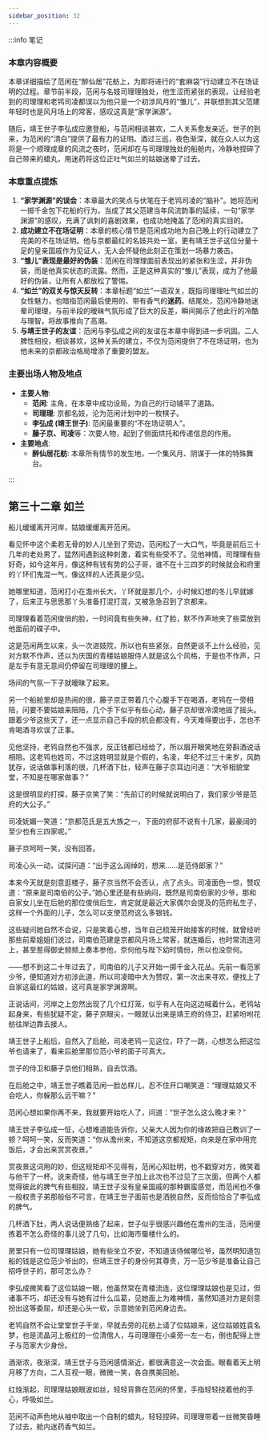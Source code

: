 ```yaml
---
sidebar_position: 32
---
```


:::info 笔记

### 本章内容概要

本章详细描绘了范闲在“醉仙居”花舫上，为即将进行的“套麻袋”行动建立不在场证明的过程。章节前半段，范闲与名妓司理理独处，他生涩而紧张的表现，让经验老到的司理理和老鸨司凌都误以为他只是一个初涉风月的“雏儿”，并联想到其父范建年轻时也是风月场上的常客，感叹这真是“家学渊源”。

随后，靖王世子李弘成应邀登船，与范闲相谈甚欢，二人关系愈发亲近。世子的到来，为范闲的“清白”提供了最有力的证明。酒过三巡，夜色渐深，就在众人以为这将是一个顺理成章的风流之夜时，范闲却在与司理理独处的船舱内，冷静地捏碎了自己带来的蜡丸，用迷药将这位正吐气如兰的姑娘迷晕了过去。

### 本章重点提炼

1.  **“家学渊源”的误会**：本章最大的笑点与伏笔在于老鸨司凌的“脑补”。她将范闲一掷千金包下花船的行为，当成了其父范建当年风流韵事的延续，一句“家学渊源”的感叹，充满了讽刺的喜剧效果，也成功地掩盖了范闲的真实目的。
2.  **成功建立不在场证明**：本章的核心情节是范闲成功地为自己晚上的行动建立了完美的不在场证明。他与京都最红的名妓共处一室，更有靖王世子这位分量十足的皇亲国戚作为见证人，无人会怀疑他此刻正在策划一场暴力袭击。
3.  **“雏儿”表现是最好的伪装**：范闲在司理理面前表现出的紧张和生涩，并非伪装，而是他真实状态的流露。然而，正是这种真实的“雏儿”表现，成为了他最好的伪装，让所有人都放松了警惕。
4.  **“如兰”的双关与惊天反转**：本章标题“如兰”一语双关，既指司理理吐气如兰的女性魅力，也暗指范闲最后使用的、带有香气的**迷药**。结尾处，范闲冷静地迷晕司理理，与前半段的暧昧气氛形成了巨大的反差，瞬间揭示了他此行的冷酷与理智，将故事推向了高潮。
5.  **与靖王世子的友谊**：范闲与李弘成之间的友谊在本章中得到进一步巩固。二人脾性相投，相谈甚欢，这种关系的建立，不仅为范闲提供了不在场证明，也为他未来的京都政治格局增添了重要的盟友。

### 主要出场人物及地点

* **主要人物**:
    * **范闲**: 主角，在本章中成功设局，为自己的行动铺平了道路。
    * **司理理**: 京都名妓，沦为范闲计划中的一枚棋子。
    * **李弘成 (靖王世子)**: 范闲最重要的“不在场证明人”。
    * **藤子京、司凌**等：次要人物，起到了侧面烘托和传递信息的作用。
* **主要地点**:
    * **醉仙居花舫**: 本章所有情节的发生地，一个集风月、阴谋于一体的特殊舞台。

:::

## 第三十二章 **如兰**

船儿缓缓离开河岸，姑娘缓缓离开范闲。

看见怀中这个柔若无骨的妙人儿坐到了旁边，范闲松了一大口气，毕竟是前后三十几年的老处男了，猛然间遇到这种刺激，着实有些受不了。见他神情，司理理有些好奇，如今这年月，像这种有钱有势的公子哥，谁不在十三四岁的时候就会和府里的丫环们鬼混一气，像这样的人还真是少见。

她哪里知道，范闲打小在澹州长大，丫环就是那几个，小时候幻想的冬儿早就嫁了，后来正与思思那丫头准备打混打混，又被急急召到了京都来。

司理理看着范闲俊俏的脸，一时间竟有些失神，红了脸，默不作声地夹了些菜放到他面前的碟子中。

这是范闲两生以来，头一次进妓院，所以也有些紧张，自然更谈不上什么经验，见对方默不作声，还以为庆国的青楼姑娘服侍人就是这么个风格，于是也不作声，只是左手有意无意间仍停留在司理理的腰上。

场间的气氛一下子就暧昧了起来。

另一个船舱里却是热闹的很，藤子京正带着几个心腹手下在喝酒，老鸨在一旁相陪，问要不要姑娘来陪陪，几个手下似乎有些心动，藤子京却很冷漠地摇了摇头。跟着少爷这些天了，还一点显示自己手段的机会都没有，今天难得要出手，怎也不肯喝酒寻欢误了正事。

见他坚持，老鸨自然也不强求，反正钱都已经给了，所以眉开眼笑地在旁斟酒说话相陪。这老鸨也姓司，不过这姓明显就是个假的，名凌，年纪不过三十来岁，风韵犹存，说话做事利落的很，几杯酒下肚，轻声在藤子京耳边问道：“大爷相貌堂堂，不知是在哪家做事？”

这是很明显的打探，藤子京笑了笑：“先前订的时候就说明白了，我们家少爷是范府的大公子。”

司凌妩媚一笑道：“京都范氏是五大族之一，下面的府邸不说有十几家，最豪阔的至少也有三四家呢。”

藤子京呵呵一笑，没有回答。

司凌心头一动，试探问道：“出手这么阔绰的，想来……是范侍郎家？”

本来今天就是刻意逛楼子，藤子京当然不会否认，点了点头。司凌面色一惊，赞叹道：“原来是司南伯的公子。”她心里还是有些纳闷，既然是司南伯家的少爷，那和自家女儿坐在后舱的那位俊俏后生，肯定就是最近大家偶尔会提及的范府私生子，这样一个外面的儿子，怎么可以支使范府这么多银钱。

这些疑问她自然不会说，只是笑着心想，当年自己梳笼开始接客的时候，就曾经听那些前辈姐姐们说过，司南伯范建是京都风月场上常客，就连婚后，也时常流连河上，甚至惹得御史频频上奏本参他，奈何他与陛下幼时情份，所以也没奈何。

——想不到这二十年过去了，司南伯的儿子又开始一掷千金入花丛。先前一看范家少爷，便知道对方初涉此道，所以司凌暗中大为赞叹，第一次出来寻欢，便找上了自家这最红的姑娘，这可真是家学渊源啊。

正说话间，河岸之上忽然出现了几个红灯笼，似乎有人在向这边喊着什么。老鸨站起身来，有些犹疑不定，藤子京眼尖，一眼就认出来是靖王府的侍卫，赶紧吩咐花舫往岸边靠去接人。

靖王世子上船后，自然入了后舱，司凌老鸨一见这位，吓了一跳，心想怎么把这位爷也请来了，看来后舱里那位范小爷的面子可真大。

世子的侍卫和藤子京他们相熟，自去饮酒。

在后舱之中，靖王世子瞧着范闲一脸怂样儿，忍不住开口嘲笑道：“理理姑娘又不会吃人，你躲那么远干嘛？”

范闲心想如果你再不来，我就要开始吃人了，问道：“世子怎么这么晚才来？”

靖王世子李弘成一怔，心想难道能告诉你，父亲大人因为你的缘故把自己教训了一顿？呵呵一笑，反而笑道：“你从澹州来，不知道这京都规矩，向来是在家中用完饭后，才会出来赏赏夜景。”

赏夜景这词用的妙，但这规矩却不见得有，范闲心知肚明，也不戳穿对方，微笑着与他干了一杯。说来奇怪，他与靖王世子加上此次也不过见了三次面，但两个人都觉得彼此的脾气有些相投，靖王世子没有皇亲国戚的那种霸蛮感觉，而范闲也不像一般权贵子弟那般俗不可言，在靖王世子面前也是洒脱自然，反而恰恰合了李弘成的脾气。

几杯酒下肚，两人说话便熟络了起来，世子似乎很感兴趣他在澹州的生活，范闲便拣着不怎么奇怪的事儿说了几句，比如海市蜃楼什么的。

房里只有一位司理理姑娘，她有些坐立不安，不知道该侍候哪位爷，虽然明知道包船的钱是这位范少爷出的，但靖王世子的身份何其尊贵，万一范少爷是准备让自己招呼世子的，那可怎么办？

李弘成微笑看了这位姑娘一眼，他虽然常在青楼流连，这位理理姑娘也是见过，但诸事不巧，却还没有与她有过什么瓜葛，见她面上为难神情，虽然知道对方是刻意扮出这等委屈，却还是心头一软，示意她坐到范闲身边去。

老鸨自然不会让堂堂世子干坐，早就去旁的花舫上请了位姑娘来，这位姑娘姓袁名梦，也是流晶河上极红的一位清倌人，与司理理在小桌旁一左一右，倒也配得上世子与范家大少身份。

酒渐浓，夜渐深，靖王世子与范闲感情渐近，都很满意这一次会面。眼看着天上明月移了方向，二人互视一眼，微微一笑，各自携美回舱。

红烛渐起，司理理姑娘眼波如丝，轻轻背靠在范闲的怀里，手指轻轻挠着他的手心，呼吸如兰。

范闲不动声色地从袖中取出一个自制的蜡丸，轻轻捏碎。司理理带着一丝微笑昏睡了过去，舱内迷药香气如兰。

